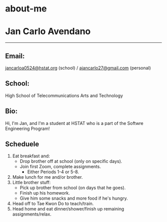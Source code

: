 # about-me

<h1>Jan Carlo Avendano</h1>
<hr>

## Email:

jancarloa0524@hstat.org (school) / ajancarlo27@gmail.com (personal)

## School: 

High School of Telecommunications Arts and Technology

## Bio: 

Hi, I'm Jan, and I'm a student at HSTAT who is a part of the Softwre Engineering Program! 

## Scheduele

1. Eat breakfast and:
    * Drop brother off at school (only on specific days).
    * Join first Zoom, complete assignments.
        * Either Periods 1-4 or 5-8.
2. Make lunch for me and/or brother.
3. Little brother stuff:
    * Pick up brother from school (on days that he goes).
    * Finish up his homework.
    * Give him some snacks and more food if he's hungry.
4. Head off to Tae Kwon Do to teach/train. 
5. Head home and eat dinner/shower/finish up remaining assignments/relax. 
